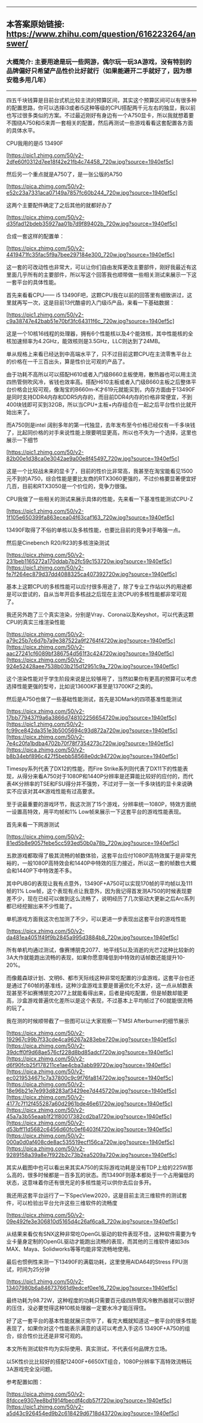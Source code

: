 ----------------------------------------
## 本答案原始链接: https://www.zhihu.com/question/616223264/answer/
### 大概简介: 主要用途是玩一些网游，偶尔玩一玩3A游戏，没有特别的品牌偏好只希望产品性价比好就行（如果能避开二手就好了，因为想安稳多用几年）
----------------------------------------
四五千块钱算是目前台式机比较主流的预算区间，其实这个预算区间可以有很多种的配置思路，你可以选择i3或者i5这种等级的CPU搭配两千元左右的独显，我以前也写过很多类似的方案。不过最近刚好有身边有一个A750显卡，所以我就想着要不围绕A750和i5来弄一套相关的配置，然后再测试一些游戏看看这套配置各方面的具体水平。

CPU我用的是i5 13490F

[https://pic1.zhimg.com/50/v2-2dfe60f0312d7ee18f42e21fb4c74458_720w.jpg?source=1940ef5c]

然后另一个重点就是A750了，是一张公版的A750

[https://pica.zhimg.com/50/v2-e52c23a7331aca07149a7857fc60b244_720w.jpg?source=1940ef5c]

这两个主要配件确定了之后其他的就都好办了

[https://picx.zhimg.com/50/v2-d35fad12bdeb35927aa01b7d9f89402b_720w.jpg?source=1940ef5c]

合成一套这样的配置单：

[https://picx.zhimg.com/50/v2-4419471fc35fac5f9a7bee297184e300_720w.jpg?source=1940ef5c]

这一套的可改动性也非常大，可以让你们自由发挥更改主要部件，刚好我最近有这里面几乎所有的主要部件，所以写这个回答我也顺带做一些相关测试来展示一下这一套平台的具体性能。

首先来看看CPU—— i5 13490F吧，这颗CPU我在以前的回答里有细致讲过，这里就再写一次，这是目前13代酷睿的入门级i5产品，来看一下基础数据：

[https://pic1.zhimg.com/50/v2-c9a38747e42bab51e70bf3fc64311f6c_720w.jpg?source=1940ef5c]

这是一个10核16线程的处理器，拥有6个性能核以及4个能效核，其中性能核的全核加速频率为4.2GHz，能效核则是3.5GHz，LLC则达到了24MB。

单从规格上来看已经达到中高端水平了，只不过目前这颗CPU在主流零售平台上的价格在一千三百出头，算是性价比可观的产品了。

由于功耗不高所以可以搭配H610或者入门级B660主板使用，散热器也可以用主流四热管侧吹风冷，省钱也效率高。搭配H610主板或者入门级B660主板之后整体平台价格会比较可观，像淘宝的B660m-K才619元就能买到，内存方面由于13490F是同时支持DDR4内存和DDR5内存的，而目前DDR4内存的价格非常便宜，不到400块钱即可买到32GB，所以当CPU+主板+内存组合在一起之后平台性价比就开始出来了。

而A750则是intel 阔别多年的第一代独显，去年发布至今价格已经仅有一千多块钱了，比起同价格的对手来说性能上限要明显更高，所以也不失为一个选择，这里也展示一下细节

[https://pic1.zhimg.com/50/v2-82b00e1d38ca0e3042ae9a00e8f45497_720w.jpg?source=1940ef5c]

这是一个比较战未来的显卡了，目前的性价比非常高，我甚至在淘宝能看见1500元不到的A750，综合性能是要比友商的RTX3060更强的，不过价格要显著便宜好几百，目前和RTX3050是一个价位的，竞争力很强。

CPU我做了一些相关的测试来展示具体的性能，先来看一下基准性能测试CPU-Z

[https://pic1.zhimg.com/50/v2-1f105e650399fa863ecea04f63caf163_720w.jpg?source=1940ef5c]

13490F取得了不俗的单核以及多核性能，也要比目前的竞争对手略强一点。

然后是Cinebench R20/R23的多核渲染测试

[https://picx.zhimg.com/50/v2-231beb1165272a170ddab7b2fc59c153720w.jpg?source=1940ef5c][https://pic1.zhimg.com/50/v2-fe7f264ec879d37dd4088325ca407392720w.jpg?source=1940ef5c]

基本上这颗CPU的多核性能可以应付很多用途了，除了专业工作站以外的用途都是可以尝试的，自从当年开启多核战之后现在主流CPU的多核性能都非常可观了。

我还另外跑了三个真实渲染，分别是Vray、Corona以及Keyshot，可以代表这颗CPU的真实三维渲染性能

[https://picx.zhimg.com/50/v2-a79c25b7c6d7b7a9e387522a9f2764f4720w.jpg?source=1940ef5c][https://picx.zhimg.com/50/v2-aac27241cf6089bf386754d561f3c424720w.jpg?source=1940ef5c][https://picx.zhimg.com/50/v2-924e52428aee7538b03b215d12951c9a_720w.jpg?source=1940ef5c]

这个渲染性能对于学生阶段来说是比较够用了，当然如果你有更高的预算可以考虑选择性能更强的型号，比如说13600KF甚至是13700KF之类的。

然后是A750也做了一些基础性能测试，首先是3DMark的四项基准性能测试

[https://picx.zhimg.com/50/v2-17bb779437f9a6a3866d748102256654720w.jpg?source=1940ef5c][https://pic1.zhimg.com/50/v2-fc99ce842da351e3b5005694c93d872a720w.jpg?source=1940ef5c][https://picx.zhimg.com/50/v2-7e4c20fa1bdba4702b70f78f7354273c720w.jpg?source=1940ef5c][https://pica.zhimg.com/50/v2-b8b34ebf896c427f5bebb58568e0dc94720w.jpg?source=1940ef5c]

Timespy系列代表了DX12的性能，而Fire Strike系列则代表了DX11下的性能表现，从得分来看A750对于1080P和1440P分辨率是还算能比较好的应付的，而代表4K分辨率的TSE和FSU得分并不强势，不过对于一张一千多块钱的显卡来说确实不应该对其4K游戏性能有过高要求。

至于说最重要的游戏环节，我这次测了15个游戏，分辨率统一1080P，特效方面统一设置高特效，用平均帧和1% Low帧来展示一下这套平台的游戏性能表现。

首先来看一下网游测试

[https://picx.zhimg.com/50/v2-81ed5b8e9057febe5cc593ed50b0a78b_720w.jpg?source=1940ef5c]

五款游戏都取得了极其流畅的帧数体验，这套平台应付1080P高特效属于是非常充裕的，一般1080P高特效会和1440P中特效的压力接近，所以这一套的帧数也大概会和1440P下中特效差不多。

其中PUBG的表现让我有点意外，13490F+A750可以实现170帧的平均帧以及111帧的1% Low帧，这个表现有点让我意外，因为我记得首发测A750的时候表现要差不少，现在已经可以做到这么流畅了，说明经历了几次驱动大更新之后Arc系列都已经挖掘出来不少性能了。

单机游戏方面我这次也加测了不少，可以更进一步表现出这套平台的游戏性能

[https://picx.zhimg.com/50/v2-da481ea4051f49f9b2845a995d3884b8_720w.jpg?source=1940ef5c]

所有单机均通过测试，像赛博朋克2077、地平线5以及消逝的光芒2这种比较新的3A大作就能跑出流畅的表现，如果你愿意降低到中特效的话帧数还能提升10-20%。

而像戴森球计划、文明6、都市天际线这种非常吃配置的沙盒游戏，这套平台也还是通过了60帧的基准线，这种沙盒游戏主要是普遍优化不太好，这一点从帧数表现甚至不如赛博朋克2077上就能看得出来，后者是纯吃配置，但是帧数却能更高，沙盒游戏普遍优化差所以是这个表现，不过基本上平均帧过了60就能很流畅的玩了。

我在测的时候顺带截了一些图可以让大家观察一下MSI Afterburner的细节展示

[https://picx.zhimg.com/50/v2-192967c99b7f33cde4ca96267a283ebe720w.jpg?source=1940ef5c][https://pica.zhimg.com/50/v2-39dcff0f9d68ae576cf228d8bd85adcf720w.jpg?source=1940ef5c][https://picx.zhimg.com/50/v2-d6f90fcb25f178211ce1ae4cba3abb99720w.jpg?source=1940ef5c][https://pica.zhimg.com/50/v2-ec0219534671c7a37800c9c9f76fa814720w.jpg?source=1940ef5c][https://pica.zhimg.com/50/v2-18e96b21e7e993d8283af3429ee7d445720w.jpg?source=1940ef5c][https://picx.zhimg.com/50/v2-4177c7f12f455287a60d2961bde46e61720w.jpg?source=1940ef5c][https://picx.zhimg.com/50/v2-45a7a3b55eaab1f21f80017382cd2ba1720w.jpg?source=1940ef5c][https://picx.zhimg.com/50/v2-d53bff11d5682c6456d60fc0ef6403f4720w.jpg?source=1940ef5c][https://picx.zhimg.com/50/v2-000a0d0af408cde8ac535519ecf156ca720w.jpg?source=1940ef5c][https://pica.zhimg.com/50/v2-9289158a39a8e7f922b2c73b2ea5209a720w.jpg?source=1940ef5c]

其实从截图中也可以看出来其实A750的实际游戏功耗是没有TDP上给的225W那么高的，很多时候都是一百多瓦的状态。而13490F则基本都处于一个占用偏低的状态，这意味着你还有很充足的多核性能可以供你去后台多开。

我还用这套平台运行了一下SpecView2020，这是目前主流三维软件的测试套件，可以检验出平台允许这些三维软件的流畅度

[https://picx.zhimg.com/50/v2-09e492fe3e306810d5165d4c26af6ca8_720w.jpg?source=1940ef5c]

从结果来看仅有SNX这种非常吃OpenGL驱动的软件表现不佳，这种软件需要为专业卡量身定制的OpenGL驱动才能跑出流畅的表现，而其他的三维软件诸如3ds MAX、Maya、Solidworks等等均能非常流畅地使用。

最后也惯例性来测一下13490F的满载功耗，这里使用AIDA64的Stress FPU测试，时间为25分钟

[https://pic1.zhimg.com/50/v2-13407980b6a846737661d9edcef0ee16_720w.jpg?source=1940ef5c]

最终功耗为98.72W，这种程度的功耗只需要百元级四热管风冷散热器就可以很好的压住，没必要觉得这种10核处理器一定要水冷才能压得住。

好了这一套平台的基本性能就展示完毕了，看完大概就知道这一套平台的很多性能表现了，如果你对这个性能表示满意的话可以考虑入手这i5 13490F+A750的组合，综合性价比还是非常可观的。

本文所有测试软件均为实际使用、真实测试，不代表任何品牌方立场。

以5K性价比比较好的搭配12400F+6650XT组合，1080P分辨率下高特效流畅玩3A游戏完全没问题。

参考配置如图：

[https://pica.zhimg.com/50/v2-8fdcce9307ee8bd1914fbecdf4cdb57f720w.jpg?source=1940ef5c][https://pic1.zhimg.com/50/v2-a5d43c926454ed9b2c618429d6718d43720w.jpg?source=1940ef5c]


